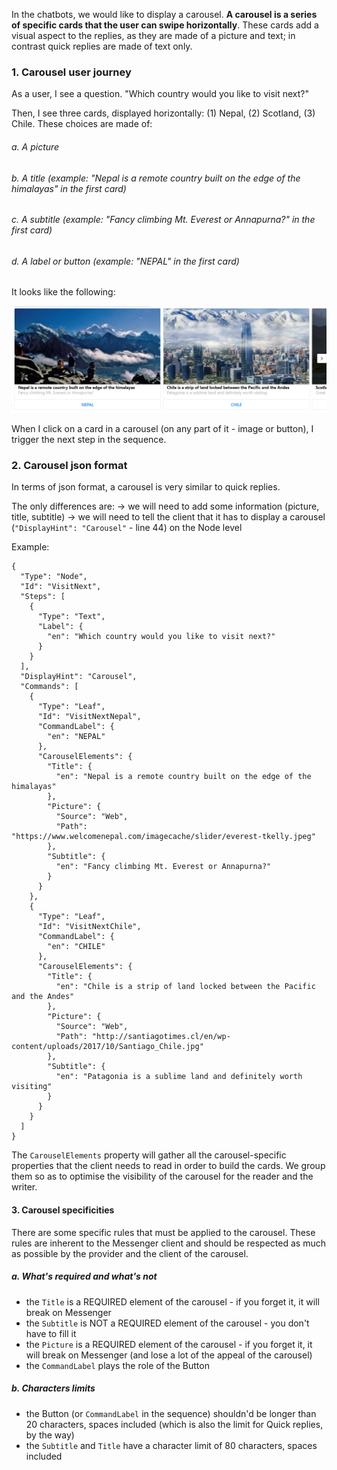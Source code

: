 In the chatbots, we would like to display a carousel. **A carousel is a series of specific cards that the user can swipe horizontally**. These cards add a visual aspect to the replies, as they are made of a picture and text; in contrast quick replies are made of text only.


### 1. Carousel user journey

As a user, I see a question. "Which country would you like to visit next?"

Then, I see three cards, displayed horizontally: (1) Nepal, (2) Scotland, (3) Chile. These choices are made of:
###### a. A picture
###### b. A title (example: "Nepal is a remote country built on the edge of the himalayas" in the first card)
###### c. A subtitle (example: "Fancy climbing Mt. Everest or Annapurna?" in the first card)
###### d. A label or button (example: "NEPAL" in the first card)

It looks like the following: 

![Screenshot](/data/bot/catalogue/Examples/Carousel2.PNG?rw=true "Carousel test")

When I click on a card in a carousel (on any part of it - image or button), I trigger the next step in the sequence.


### 2. Carousel json format 

In terms of json format, a carousel is very similar to quick replies.

The only differences are:
-> we will need to add some information (picture, title, subtitle)
-> we will need to tell the client that it has to display a carousel (`"DisplayHint": "Carousel"` - line 44) on the Node level


Example:

```
{
  "Type": "Node",
  "Id": "VisitNext",
  "Steps": [
    {
      "Type": "Text",
      "Label": {
        "en": "Which country would you like to visit next?"
      }
    }
  ],
  "DisplayHint": "Carousel",
  "Commands": [
    {
      "Type": "Leaf",
      "Id": "VisitNextNepal",
      "CommandLabel": {
        "en": "NEPAL"
      },
      "CarouselElements": {
        "Title": {
          "en": "Nepal is a remote country built on the edge of the himalayas"
        },
        "Picture": {
          "Source": "Web",
          "Path": "https://www.welcomenepal.com/imagecache/slider/everest-tkelly.jpeg"
        },
        "Subtitle": {
          "en": "Fancy climbing Mt. Everest or Annapurna?"
        }
      }
    },
    {
      "Type": "Leaf",
      "Id": "VisitNextChile",
      "CommandLabel": {
        "en": "CHILE"
      },
      "CarouselElements": {
        "Title": {
          "en": "Chile is a strip of land locked between the Pacific and the Andes"
        },
        "Picture": {
          "Source": "Web",
          "Path": "http://santiagotimes.cl/en/wp-content/uploads/2017/10/Santiago_Chile.jpg"
        },
        "Subtitle": {
          "en": "Patagonia is a sublime land and definitely worth visiting"
        }
      }
    }
  ]
}
```

The `CarouselElements` property will gather all the carousel-specific properties that the client needs to read in order to build the cards. We group them so as to optimise the visibility of the carousel for the reader and the writer.

#### 3. Carousel specificities

There are some specific rules that must be applied to the carousel. These rules are inherent to the Messenger client and should be respected as much as possible by the provider and the client of the carousel.

##### a. What's required and what's not

- the `Title` is a REQUIRED element of the carousel - if you forget it, it will break on Messenger
- the `Subtitle` is NOT a REQUIRED element of the carousel - you don't have to fill it
- the `Picture` is a REQUIRED element of the carousel - if you forget it, it will break on Messenger (and lose a lot of the appeal of the carousel)
- the `CommandLabel` plays the role of the Button


##### b. Characters limits

- the Button (or `CommandLabel` in the sequence) shouldn'd be longer than 20 characters, spaces included (which is also the limit for Quick replies, by the way)
- the `Subtitle` and `Title` have a character limit of 80 characters, spaces included



